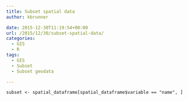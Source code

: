 ```yaml
---
title: Subset spatial data
author: kbrunner

date: 2015-12-30T11:19:54+00:00
url: /2015/12/30/subset-spatial-data/
categories:
  - GIS
  - R
tags:
  - GIS
  - Subset
  - Subset geodata

---
```

    subset <- spatial_dataframe[spatial_dataframe$variable == "name", ]
